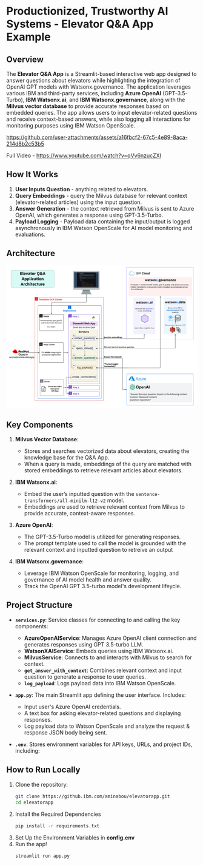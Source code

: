 # Productionized, Trustworthy AI Systems - Elevator Q&A App Example

## Overview

The **Elevator Q&A App** is a Streamlit-based interactive web app designed to answer questions about elevators while highlighting the integration of OpenAI GPT models with Watsonx.governance. The application leverages various IBM and third-party services, including **Azure OpenAI** (GPT-3.5-Turbo), **IBM Watsonx.ai**, and **IBM Watsonx.governance**, along with the **Milvus vector database** to provide accurate responses based on embedded queries. The app allows users to input elevator-related questions and receive context-based answers, while also logging all interactions for monitoring purposes using IBM Watson OpenScale.


https://github.com/user-attachments/assets/a16fbcf2-67c5-4e89-8aca-214d8b2c53b5

Full Video - https://www.youtube.com/watch?v=qVv6nzucZXI 

## How It Works

1. **User Inputs Question** - anything related to elevators.
2. **Query Embeddings** - query the Milvus database for relevant context (elevator-related articles) using the input question.
3. **Answer Generation** - the context retrieved from Milvus is sent to Azure OpenAI, which generates a response using GPT-3.5-Turbo.
4. **Payload Logging** - Payload data containing the input/output is logged asynchronously in IBM Watson OpenScale for AI model monitoring and evaluations.

## Architecture
![Alt text](./images/architecture.png)

## Key Components

1. **Milvus Vector Database**:
    - Stores and searches vectorized data about elevators, creating the knowledge base for the Q&A App.
    - When a query is made, embeddings of the query are matched with stored embeddings to retrieve relevant articles about elevators.

2. **IBM Watsonx.ai**:
    - Embed the user’s inputted question with the `sentence-transformers/all-minilm-l12-v2` model.
    - Embeddings are used to retrieve relevant context from Milvus to provide accurate, context-aware responses.

3. **Azure OpenAI**:
    - The GPT-3.5-Turbo model is utilized for generating responses.
    - The prompt template used to call the model is grounded with the relevant context and inputted question to retreive an output

4. **IBM Watsonx.governance**:
    - Leverage IBM Watson OpenScale for monitoring, logging, and governance of AI model health and answer quality.
    - Track the OpenAI GPT 3.5-turbo model's development lifeycle.

## Project Structure

- **`services.py`**: Service classes for connecting to and calling the key components:
    - **AzureOpenAIService**: Manages Azure OpenAI client connection and generates responses using GPT 3.5-turbo LLM.
    - **WatsonXAIService**: Embeds queries using IBM Watsonx.ai.
    - **MilvusService**: Connects to and interacts with Milvus to search for context.
    - **`get_answer_with_context`**: Combines relevant context and input question to generate a response to user queries.
    - **`log_payload`**: Logs payload data into IBM Watson OpenScale.

- **`app.py`**: The main Streamlit app defining the user interface. Includes:
    - Input user's Azure OpenAI credentials.
    - A text box for asking elevator-related questions and displaying responses.
    - Log payload data to Watson OpenScale and analyze the request & response JSON body being sent.

- **`.env`**: Stores environment variables for API keys, URLs, and project IDs, including:

## How to Run Locally

1. Clone the repository:
   ```bash
   git clone https://github.ibm.com/aminabou/elevatorapp.git
   cd elevatorapp
2. Install the Required Dependencies
    ```bash
    pip install -r requirements.txt
3. Set Up the Environment Variables in **config.env**
4. Run the app!
    ```bash
    streamlit run app.py
